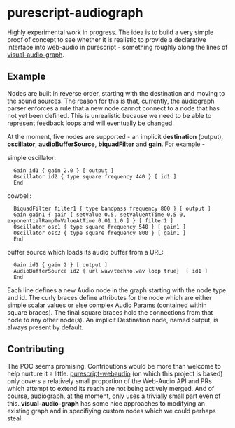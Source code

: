 purescript-audiograph
=====================

Highly experimental work in progress.  The idea is to build a very simple proof of concept to see whether it is realistic to provide a declarative interface into web-audio in purescript - something roughly along the lines of [visual-audio-graph](https://github.com/benji6/virtual-audio-graph).

Example
-------

Nodes are built in reverse order, starting with the destination and moving to the sound sources.  The reason for this is that, currently, the audiograph parser enforces a rule that a new node cannot connect to a node that has not yet been defined.  This is unrealistic because  we need to be able to represent feedback loops and will eventually be changed.

At the moment, five nodes are supported - an implicit __destination__ (output), __oscillator__, __audioBufferSource__, __biquadFilter__ and __gain__.  For example - 

simple oscillator:

```   
  Gain id1 { gain 2.0 } [ output ] 
  Oscillator id2 { type square frequency 440 } [ id1 ]
  End
```

cowbell:

```
  BiquadFilter filter1 { type bandpass frequency 800 } [ output ]
  Gain gain1 { gain [ setValue 0.5, setValueAtTime 0.5 0, exponentialRampToValueAtTime 0.01 1.0 ] } [ filter1 ] 
  Oscillator osc1 { type square frequency 540 } [ gain1 ] 
  Oscillator osc2 { type square frequency 800 } [ gain1 ]
  End
```

buffer source which loads its audio buffer from a URL:

```
  Gain id1 { gain 2 } [ output ]
  AudioBufferSource id2 { url wav/techno.wav loop true}  [ id1 ]
  End
```

Each line defines a new Audio node in the graph starting with the node type and id.  The curly braces define attributes for the node which are either simple scalar values or else complex Audio Params (contained within square braces). The final square braces hold the connections from that node to any other node(s). An implicit Destination node, named output, is always present by default. 

Contributing
------------

The POC seems promising.  Contributions would be more than welcome to help nurture it a little.  [purescript-webaudio](https://github.com/waterson/purescript-webaudio) (on which this project is based) only covers a relatively small proportion of the Web-Audio API and PRs which attempt to extend its reach are not being actively merged. And of course, audiograph, at the moment, only uses a trivially small part even of this.  __visual-audio-graph__ has some nice approaches to modifying an existing graph and in specifiying custom nodes which we could perhaps steal.
